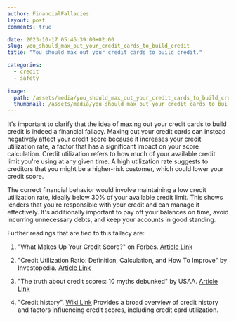 ```yaml
---
author: FinancialFallacies
layout: post
comments: true

date: 2023-10-17 05:46:39:00+02:00  
slug: you_should_max_out_your_credit_cards_to_build_credit
title: "You should max out your credit cards to build credit."

categories:
  - credit
  - safety
  
image:
  path: /assets/media/you_should_max_out_your_credit_cards_to_build_credit.jpg
  thumbnail: /assets/media/you_should_max_out_your_credit_cards_to_build_credit.jpg
---
```


It's important to clarify that the idea of maxing out your credit cards to build credit is indeed a financial fallacy. Maxing out your credit cards can instead negatively affect your credit score because it increases your credit utilization rate, a factor that has a significant impact on your score calculation. Credit utilization refers to how much of your available credit limit you're using at any given time. A high utilization rate suggests to creditors that you might be a higher-risk customer, which could lower your credit score.

The correct financial behavior would involve maintaining a low credit utilization rate, ideally below 30% of your available credit limit. This shows lenders that you're responsible with your credit and can manage it effectively. It's additionally important to pay off your balances on time, avoid incurring unnecessary debts, and keep your accounts in good standing.

Further readings that are tied to this fallacy are:

1. "What Makes Up Your Credit Score?" on Forbes. [Article Link](https://www.forbes.com/advisor/credit-score/what-makes-up-your-credit-score/)

2. "Credit Utilization Ratio: Definition, Calculation, and How To Improve" by Investopedia. [Article Link](https://www.investopedia.com/terms/c/credit-utilization-rate.asp)

3. "The truth about credit scores: 10 myths debunked" by USAA. [Article Link](https://www.usaa.com/inet/wc/advice-finances-the-truth-about-credit-scores?akredirect=true)

4. "Credit history". [Wiki Link](https://en.wikipedia.org/wiki/Credit_history)
Provides a broad overview of credit history and factors influencing credit scores, including credit card utilization.
